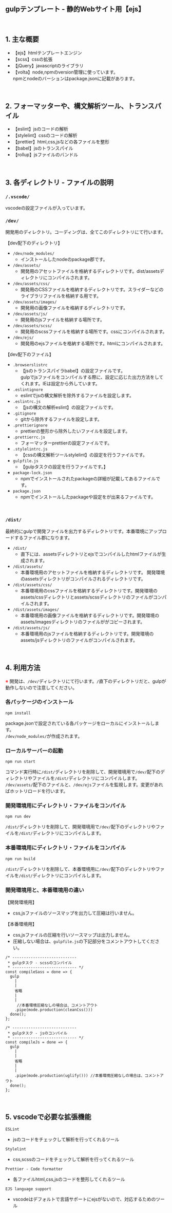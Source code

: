 ## gulpテンプレート - 静的Webサイト用【ejs】
<br>

## 1. 主な概要
- 【ejs】htmlテンプレートエンジン
- 【scss】cssの拡張
- 【jQuery】javascriptのライブラリ
- 【volta】node,npmのversion管理に使っています。
<br>npmとnodeのバーションはpackage.jsonに記載があります。
<br>

## 2. フォーマッターや、構文解析ツール、トランスパイル
- 【eslint】jsのコードの解析
- 【stylelint】cssのコードの解析
- 【prettier】html,css,jsなどの各ファイルを整形
- 【babel】jsのトランスパイル
- 【rollup】jsファイルのバンドル
<br>

## 3. 各ディレクトリ - ファイルの説明
### ```/.vscode/```
vscodeの設定ファイルが入っています。<br>
### ```/dev/```
開発用のディレクトリ。コーディングは、全てこのディレクトリにて行います。

【dev配下のディレクトリ】
- ```/dev/node_modules/```
  - インストールしたnodeのpackage郡です。
- ```/dev/assets/```
  - 開発用のアセットファイルを格納するディレクトリです。dist/assetsディレクトリにコンパイルされます。
- ```/dev/assets/css/```
  - 開発用のCSSファイルを格納するディレクトリです。スライダーなどのライブラリファイルを格納する用です。
- ```/dev/assets/images/```
  - 開発用の画像ファイルを格納するディレクトリです。
- ```/dev/assets/js/```
  - 開発用のjsファイルを格納する場所です。
- ```/dev/assets/scss/```
  - 開発用のscssファイルを格納する場所です。cssにコンパイルされます。
- ```/dev/ejs/```
  - 開発用のejsファイルを格納する場所です。htmlにコンパイルされます。

【dev配下のファイル】
- ```.browserslistrc```
  - 【jsのトランスパイラbabel】の設定ファイルです。<br>
  gulpでjsファイルをコンパイルする際に、設定に応じた出力方法をしてくれます。IEは設定から外しています。
- ```.eslintignore```
  - eslintでjsの構文解析を除外するファイルを設定します。
- ```.eslintrc.js```
  - 【jsの構文の解析eslint】の設定ファイルです。
- ```.gitignore```
  - gitから除外するファイルを設定します。
- ```.prettierignore```
  - prettierの整形から除外したいファイルを設定します。
- ```.prettierrc.js```
  - フォーマッターprettierの設定ファイルです。
- ```.stylelintrc.js```
  - 【cssの構文解析ツールstylelint】の設定を行うファイルです。
- ```gulpfile.js```
  - 【gulpタスクの設定を行うファイルです。】
- ```package-lock.json```
  - npmでインストールされたpackageの詳細が記載してあるファイルです。
- ```package.json```
  - npmでインストールしたpackageや設定をが出来るファイルです。
<br>

### ```/dist/```
最終的にgulpで開発ファイルを出力するディレクトリです。本番環境にアップロードするファイル郡になります。
<br>

- ```/dist/```
  - 直下には、assetsディレクトリとejsでコンパイルしたhtmlファイルが生成されます。
- ```/dist/assets/```
  - 本番環境用のアセットファイルを格納するディレクトリです。
  開発環境のassetsディレクトリがコンパイルされるディレクトリです。
- ```/dist/assets/css/```
  - 本番環境用のcssファイルを格納するディレクトリです。開発環境のassets/cssディレクトリとassets/scssディレクトリのファイルがコンパイルされます。
- ```/dist/assets/images/```
  - 本番環境用の画像ファイルを格納するディレクトリです。開発環境のassets/imagesディレクトリのファイルががコピーされます。
- ```/dist/assets/js/```
  - 本番環境用のjsファイルを格納するディレクトリです。開発環境のassets/jsディレクトリのファイルがコンパイルされます。
<br>

## 4. 利用方法
<span style="color:red;">※</span> 開発は、```/dev/```ディレクトリにて行います。`/`直下のディレクトリだと、gulpが動作しないので注意してください。
<br>

### 各パッケージのインストール
```
npm install
```
package.jsonで設定されている各パッケージをローカルにインストールします。<br>
```/dev/node_modules/```が作成されます。

### ローカルサーバーの起動
```
npm run start
```
コマンド実行時に```/dist/```ディレクトリを削除して、開発環境用で```/dev/```配下のディレクトリやファイルを``/dist/``ディレクトリにコンパイルします。<br>
  ```/dev/assets/```配下のファイルと、```/dev/ejs```ファイルを監視します。変更があればホットリロードを行います。

### 開発環境用にディレクトリ・ファイルをコンパイル
```
npm run dev
```
```/dist/```ディレクトリを削除して、開発環境用で```/dev/```配下のディレクトリやファイルを``/dist/``ディレクトリにコンパイルします。

### 本番環境用にディレクトリ・ファイルをコンパイル
```
npm run build
```
```/dist/```ディレクトリを削除して、本番環境用に```/dev/```配下のディレクトリやファイルを```/dist/```ディレクトリにコンパイルします。
<br>

### 開発環境用と、本番環境用の違い
【開発環境用】
+ css,jsファイルのソースマップを出力して圧縮は行いません。

【本番環境用】
+ css,jsファイルの圧縮を行いソースマップは出力しません。
+ 圧縮しない場合は、```gulpfile.js```の下記部分をコメントアウトしてください。

```
/* ----------------------------
 * gulpタスク - scssのコンパイル
 * ---------------------------- */
const compileSass = done => {
  gulp
    |
    |
    省略
    |
    |
     //本番環境圧縮なしの場合は、コメントアウト
    .pipe(mode.production(cleanCss()))
  done();
};

```
```
/* ----------------------------
 * gulpタスク - jsのコンパイル
 * ---------------------------- */
const compileJs = done => {
  gulp
    |
    |
    省略
    |
    |
    .pipe(mode.production(uglify())) //本番環境圧縮なしの場合は、コメントアウト
  done();
};
```
<br>

## 5. vscodeで必要な拡張機能
```ESLint```
+ jsのコードをチェックして解析を行ってくれるツール

```Stylelint```
+ css,scssのコードをチェックして解析を行ってくれるツール

```Prettier - Code formatter```
+ 各ファイルhtml,css,jsのコードを整形してくれるツール

```EJS language support```
+ vscodeはデフォルトで言語サポートにejsがないので、対応するためのツール